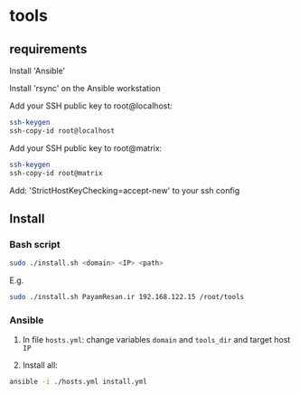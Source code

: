 # tools

## requirements

Install 'Ansible'

Install 'rsync' on the Ansible workstation

Add your SSH public key to root@localhost:
```bash
ssh-keygen
ssh-copy-id root@localhost
```

Add your SSH public key to root@matrix:
```bash
ssh-keygen
ssh-copy-id root@matrix
```

Add: 'StrictHostKeyChecking=accept-new' to your ssh config

## Install

### Bash script
```bash
sudo ./install.sh <domain> <IP> <path>
```
E.g.
```bash
sudo ./install.sh PayamResan.ir 192.168.122.15 /root/tools
```

### Ansible
1. In file `hosts.yml`: change variables `domain` and `tools_dir` and target host `IP`

2. Install all:

```bash
ansible -i ./hosts.yml install.yml
```
